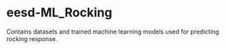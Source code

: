 # eesd-ML_Rocking
Contains datasets and trained machine learning models used for predicting rocking response. 
